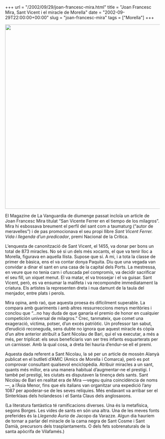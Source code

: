 +++
url = "/2002/09/29/joan-francesc-mira.html"
title = "Joan Francesc Mira, Sant Vicent i el miracle de Morella"
date = "2002-09-29T22:00:00+00:00"
slug = "joan-francesc-mira"
tags = ["Morella"]
+++

<img src="/uploads/2002/2002-09-29-enajenada.jpg" width="600" height="600" />

El Magazine de La Vanguardia de diumenge passat incloïa un article de Joan Francesc Mira titulat “San Vicente Ferrer en el tiempo de los milagros”. Mira hi esbossava breument el perfil del sant com a taumaturg (“autor de meravelles”) i de pas promocionava el seu propi llibre *Sant Vicent Ferrer. Vida i llegenda d’un predicador*, premi Nacional de la Crítica.

L’enquesta de canonització de Sant Vicent, el 1455, va donar per bons un total de 873 miracles. No sé si un dels més xocants, el que va tenir lloc a Morella, figurava en aquella llista. Supose que sí. A mi, i a tota la classe de primer de bàsica, ens el va contar donya Paquita. Diu que una vegada van convidar a dinar el sant en una casa de la capital dels Ports. La mestressa, en veure que no tenia carn i ofuscada pel compromís, va decidir sacrificar el seu fill, un xiquet menut. El va matar, el va trossejar i el va guisar. Sant Vicent, però, es va ensumar la malifeta i va recompondre immediatament la criatura. Els artistes la representen dreta i nua damunt de la taula del menjador, entre plats i perols.

Mira opina, amb raó, que aquesta proesa és difícilment superable. La compara amb guariments i amb altres ressurreccions menys meritòries i conclou que “…no hay duda de que ganaría el premio de honor en cualquier competición universal de milagros.” Crec, tanmateix, que comet una exageració, víctima, potser, d’un excés patriòtic. Un professor tan sabut, d’erudició reconeguda, sens dubte no ignora que aquest miracle és còpia d’un altre anterior atribuït a Sant Nicolau de Bari, qui el va executar, a més a més, per triplicat: els seus beneficiaris van ser tres infants esquarterats per un carnisser. Amb la qual cosa, a dreta llei hauria d’endur-se ell el premi.

Aquesta dada referent a Sant Nicolau, la sé per un article de mossèn Alanyà publicat en el butlletí d’AMIC (Amics de Morella i Comarca), però es pot comprovar consultant qualsevol enciclopèdia. Atribuir miracles a un sant, quants més millor, era una manera habitual d’augmentar-ne el prestigi. I també pel prestigi, les ciutats es disputaven la tinença dels sants. Sant Nicolau de Bari en realitat era de Mira —vegeu quina coincidència de noms—, a l’Àsia Menor, fins que els italians van organitzar una expedició l’any 1087 per apoderar-se de les seves relíquies. Més endavant va arribar ser el Sinterklaas dels holandesos i el Santa Claus dels anglosaxons.

(La literatura fantàstica té ramificacions diverses. Una és la metafísica, segons Borges. Les vides de sants en són una altra. Una de les meves fonts preferides és la *Llegenda Àuria* de Jacopo da Varazze. Algun dia hauríem de tornar a parlar del miracle de la cama negra de Sant Cosme i Sant Damià, precursors dels trasplantaments. O dels fets sobrenaturals de la santa apòcrifa de Vilafamés.)
